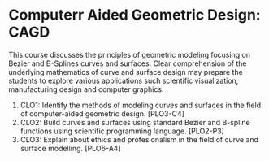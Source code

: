 # Computerr Aided Geometric Design: CAGD
This course discusses the principles of geometric modeling focusing on Bezier and B-Splines curves and surfaces. Clear comprehension of the underlying mathematics of curve and surface design may prepare the students to explore various applications such scientific visualization, manufacturing design and computer graphics.

1. CLO1: Identify the methods of  modeling curves and surfaces in the field of computer-aided geometric design. [PLO3-C4]																			
2. CLO2: Build curves and surfaces using standard Bezier and B-spline functions using scientific programming language. [PLO2-P3]																	
3. CLO3: Explain about ethics and profesionalism in the field of curve and surface modelling. [PLO6-A4]
